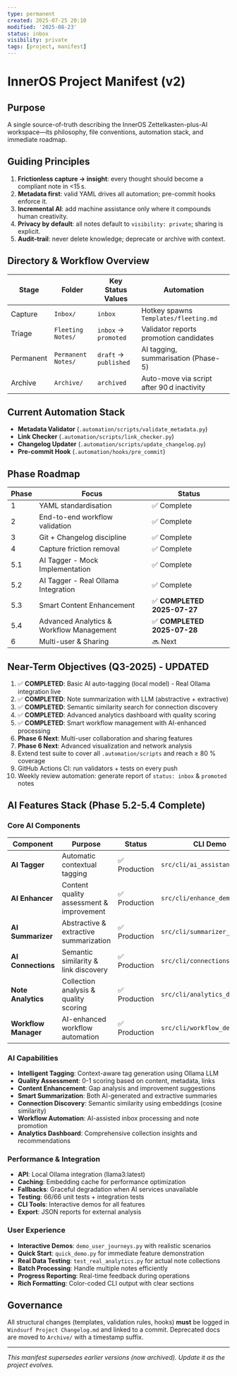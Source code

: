 ```yaml
---
type: permanent
created: 2025-07-25 20:10
modified: '2025-08-23'
status: inbox
visibility: private
tags: [project, manifest]
---
```

# InnerOS Project Manifest (v2)

## Purpose
A single source-of-truth describing the InnerOS Zettelkasten-plus-AI workspace—its philosophy, file conventions, automation stack, and immediate roadmap.

## Guiding Principles
1. **Frictionless capture → insight**: every thought should become a compliant note in <15 s.
2. **Metadata first**: valid YAML drives all automation; pre-commit hooks enforce it.
3. **Incremental AI**: add machine assistance only where it compounds human creativity.
4. **Privacy by default**: all notes default to `visibility: private`; sharing is explicit.
5. **Audit-trail**: never delete knowledge; deprecate or archive with context.

## Directory & Workflow Overview
| Stage | Folder | Key Status Values | Automation |
|-------|--------|------------------|------------|
| Capture | `Inbox/` | `inbox` | Hotkey spawns `Templates/fleeting.md` |
| Triage  | `Fleeting Notes/` | `inbox` → `promoted` | Validator reports promotion candidates |
| Permanent | `Permanent Notes/` | `draft` → `published` | AI tagging, summarisation (Phase-5) |
| Archive | `Archive/` | `archived` | Auto-move via script after 90 d inactivity |

## Current Automation Stack
- **Metadata Validator** (`.automation/scripts/validate_metadata.py`)
- **Link Checker** (`.automation/scripts/link_checker.py`)
- **Changelog Updater** (`.automation/scripts/update_changelog.py`)
- **Pre-commit Hook** (`.automation/hooks/pre_commit`)

## Phase Roadmap
| Phase | Focus | Status |
|-------|-------|--------|
| 1 | YAML standardisation | ✅ Complete |
| 2 | End-to-end workflow validation | ✅ Complete |
| 3 | Git + Changelog discipline | ✅ Complete |
| 4 | Capture friction removal | ✅ Complete |
| 5.1 | AI Tagger - Mock Implementation | ✅ Complete |
| 5.2 | AI Tagger - Real Ollama Integration | ✅ Complete |
| 5.3 | Smart Content Enhancement | ✅ **COMPLETED 2025-07-27** |
| 5.4 | Advanced Analytics & Workflow Management | ✅ **COMPLETED 2025-07-28** |
| 6 | Multi-user & Sharing | 🔜 Next |

## Near-Term Objectives (Q3-2025) - UPDATED
1. ✅ **COMPLETED**: Basic AI auto-tagging (local model) - Real Ollama integration live
2. ✅ **COMPLETED**: Note summarization with LLM (abstractive + extractive)
3. ✅ **COMPLETED**: Semantic similarity search for connection discovery
4. ✅ **COMPLETED**: Advanced analytics dashboard with quality scoring
5. ✅ **COMPLETED**: Smart workflow management with AI-enhanced processing
6. **Phase 6 Next**: Multi-user collaboration and sharing features
7. **Phase 6 Next**: Advanced visualization and network analysis
4. Extend test suite to cover all `.automation/scripts` and reach ≥ 80 % coverage
5. GitHub Actions CI: run validators + tests on every push
6. Weekly review automation: generate report of `status: inbox` & `promoted` notes

## AI Features Stack (Phase 5.2-5.4 Complete)

### Core AI Components
| Component | Purpose | Status | CLI Demo |
|-----------|---------|--------|----------|
| **AI Tagger** | Automatic contextual tagging | ✅ Production | `src/cli/ai_assistant.py` |
| **AI Enhancer** | Content quality assessment & improvement | ✅ Production | `src/cli/enhance_demo.py` |
| **AI Summarizer** | Abstractive & extractive summarization | ✅ Production | `src/cli/summarizer_demo.py` |
| **AI Connections** | Semantic similarity & link discovery | ✅ Production | `src/cli/connections_demo.py` |
| **Note Analytics** | Collection analysis & quality scoring | ✅ Production | `src/cli/analytics_demo.py` |
| **Workflow Manager** | AI-enhanced workflow automation | ✅ Production | `src/cli/workflow_demo.py` |

### AI Capabilities
- **Intelligent Tagging**: Context-aware tag generation using Ollama LLM
- **Quality Assessment**: 0-1 scoring based on content, metadata, links
- **Content Enhancement**: Gap analysis and improvement suggestions
- **Smart Summarization**: Both AI-generated and extractive summaries
- **Connection Discovery**: Semantic similarity using embeddings (cosine similarity)
- **Workflow Automation**: AI-assisted inbox processing and note promotion
- **Analytics Dashboard**: Comprehensive collection insights and recommendations

### Performance & Integration
- **API**: Local Ollama integration (llama3:latest)
- **Caching**: Embedding cache for performance optimization
- **Fallbacks**: Graceful degradation when AI services unavailable
- **Testing**: 66/66 unit tests + integration tests
- **CLI Tools**: Interactive demos for all features
- **Export**: JSON reports for external analysis

### User Experience
- **Interactive Demos**: `demo_user_journeys.py` with realistic scenarios
- **Quick Start**: `quick_demo.py` for immediate feature demonstration
- **Real Data Testing**: `test_real_analytics.py` for actual note collections
- **Batch Processing**: Handle multiple notes efficiently
- **Progress Reporting**: Real-time feedback during operations
- **Rich Formatting**: Color-coded CLI output with clear sections

## Governance
All structural changes (templates, validation rules, hooks) **must** be logged in `Windsurf Project Changelog.md` and linked to a commit. Deprecated docs are moved to `Archive/` with a timestamp suffix.

---
_This manifest supersedes earlier versions (now archived). Update it as the project evolves._
